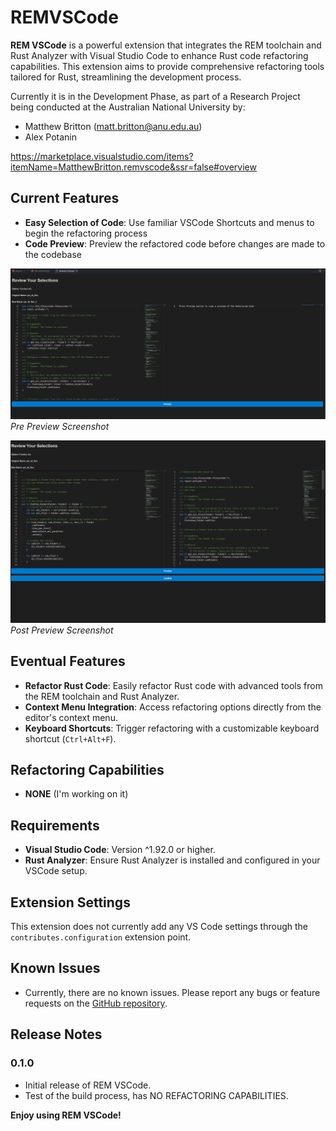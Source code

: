 # REMVSCode

**REM VSCode** is a powerful extension that integrates the REM toolchain and
Rust Analyzer with Visual Studio Code to enhance Rust code refactoring
capabilities. This extension aims to provide comprehensive refactoring tools tailored
for Rust, streamlining the development process.

Currently it is in the Development Phase, as part of a Research Project being
conducted at the Australian National University by:
- Matthew Britton (matt.britton@anu.edu.au)
- Alex Potanin

https://marketplace.visualstudio.com/items?itemName=MatthewBritton.remvscode&ssr=false#overview

## Current Features

- **Easy Selection of Code**: Use familiar VSCode Shortcuts and menus to begin
  the refactoring process
- **Code Preview**: Preview the refactored code before changes are made to the
  codebase

![Feature Screenshot - Pre Preview](images/pre-preview.png)
*Pre Preview Screenshot*

![Feature Screenshot - Post Preview](images/post-preview.png)
*Post Preview Screenshot*

## Eventual Features

- **Refactor Rust Code**: Easily refactor Rust code with advanced tools from the REM toolchain and Rust Analyzer.
- **Context Menu Integration**: Access refactoring options directly from the editor's context menu.
- **Keyboard Shortcuts**: Trigger refactoring with a customizable keyboard
  shortcut (`Ctrl+Alt+F`).

## Refactoring Capabilities

- **NONE** (I'm working on it)

## Requirements

- **Visual Studio Code**: Version ^1.92.0 or higher.
- **Rust Analyzer**: Ensure Rust Analyzer is installed and configured in your VSCode setup.

## Extension Settings

This extension does not currently add any VS Code settings through the `contributes.configuration` extension point.

## Known Issues

- Currently, there are no known issues. Please report any bugs or feature requests on the [GitHub repository](https://github.com/RuleBrittonica/rem-vscode).

## Release Notes

### 0.1.0

- Initial release of REM VSCode.
- Test of the build process, has NO REFACTORING CAPABILITIES.

**Enjoy using REM VSCode!**